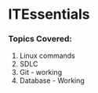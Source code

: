 # ITEssentials
### Topics Covered:

1. Linux commands<br>
2. SDLC
3. Git - working
4. Database - Working
